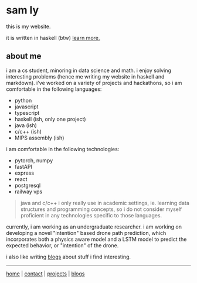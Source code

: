 # sam ly

this is my website.

it is written in haskell (btw) [learn more.](/blogs/index.html)

## about me

i am a cs student, minoring in data science and math. i enjoy solving interesting problems (hence me writing my website in haskell and markdown). i've worked on a variety of projects and hackathons, so i am comfortable in the following languages:
- python
- javascript
- typescript
- haskell (ish, only one project)
- java (ish)
-  c/c++ (ish)
- MIPS assembly (ish)

i am comfortable in the following technologies:
- pytorch, numpy
- fastAPI
- express
- react
- postgresql
- railway vps

> java and c/c++ i only really use in academic settings, ie. learning data structures and programming concepts, so i do not consider myself proficient in any technologies specific to those languages.

currently, i am working as an undergraduate researcher. i am working on developing a novel "intention" based drone path prediction, which incorporates both a physics aware model and a LSTM model to predict the expected behavior, or "intention" of the drone. 

i also like writing [blogs](/blogs/index.html) about stuff i find interesting.

---

[home](/index.html) | [contact](/contact.html) | [projects](/projects/index.html) | [blogs](/blogs/index.html)
